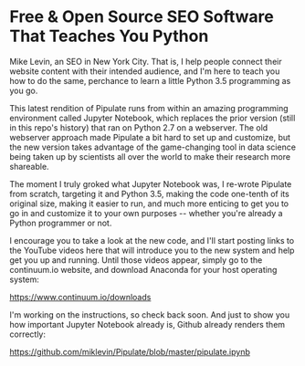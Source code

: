 # Free &amp; Open Source SEO Software That Teaches You Python
Mike Levin, an SEO in New York City. That is, I help people connect their
website content with their intended audience, and I'm here to teach you how to
do the same, perchance to learn a little Python 3.5 programming as you go.

This latest rendition of Pipulate runs from within an amazing programming
environment called Jupyter Notebook, which replaces the prior version (still in
this repo's history) that ran on Python 2.7 on a webserver. The old webserver
approach made Pipulate a bit hard to set up and customize, but the new version
takes advantage of the game-changing tool in data science being taken up by
scientists all over the world to make their research more shareable.

The moment I truly groked what Jupyter Notebook was, I re-wrote Pipulate from
scratch, targeting it and Python 3.5, making the code one-tenth of its original
size, making it easier to run, and much more enticing to get you to go in and
customize it to your own purposes -- whether you're already a Python programmer
or not. 

I encourage you to take a look at the new code, and I'll start posting
links to the YouTube videos here that will introduce you to the new system and
help get you up and running. Until those videos appear, simply go to the
continuum.io website, and download Anaconda for your host operating system:

https://www.continuum.io/downloads

I'm working on the instructions, so check back soon. And just to show you how
important Jupyter Notebook already is, Github already renders them correctly:

https://github.com/miklevin/Pipulate/blob/master/pipulate.ipynb

